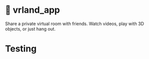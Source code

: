 # 🤖  vrland_app

Share a private virtual room with friends. Watch videos, play with 3D objects, or just hang out.


# Testing
